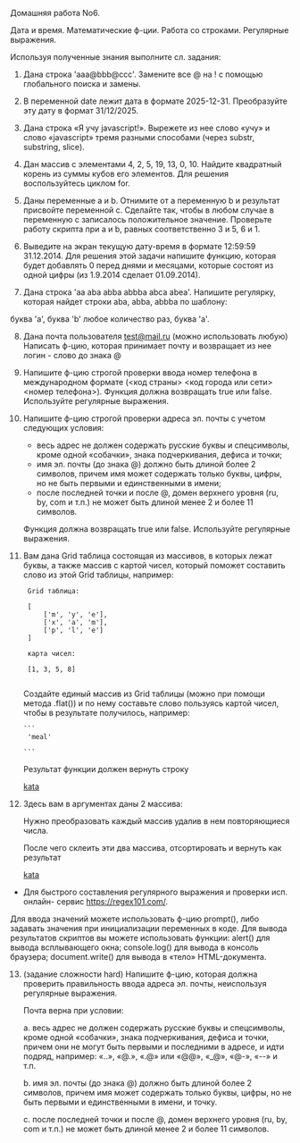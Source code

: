 Домашняя работа No6. 

Дата и время. Математические ф-ции. Работа со
строками. Регулярные выражения.

Используя полученные знания выполните сл. задания:

1. Дана строка 'aaa@bbb@ccc'. Замените все @ на ! с помощью глобального
поиска и замены.

2. В переменной date лежит дата в формате 2025-12-31. Преобразуйте эту
дату в формат 31/12/2025.

3. Дана строка «Я учу javascript!». Вырежете из нее слово «учу» и слово
«javascript» тремя разными способами (через substr, substring, slice).

4. Дан массив с элементами 4, 2, 5, 19, 13, 0, 10. Найдите квадратный корень
из суммы кубов его элементов. Для решения воспользуйтесь циклом for.

5. Даны переменные a и b. Отнимите от a переменную b и результат
присвойте переменной c. Сделайте так, чтобы в любом случае в переменную
c записалось положительное значение. Проверьте работу скрипта при a и b,
равных соответственно 3 и 5, 6 и 1.

6. Выведите на экран текущую дату-время в формате 12:59:59 31.12.2014.
Для решения этой задачи напишите функцию, которая будет добавлять 0
перед днями и месяцами, которые состоят из одной цифры (из 1.9.2014
сделает 01.09.2014).

7. Дана строка 'aa aba abba abbba abca abea'. Напишите регулярку, которая
найдет строки aba, abba, abbba по шаблону: 

буква 'a', буква 'b' любое количество раз, буква 'a'.

8. Дана почта пользователя test@mail.ru (можно использовать любую)
Написать ф-цию, которая принимает почту и возвращает из нее логин -
слово до знака @

9. Напишите ф-цию строгой проверки ввода номер телефона в
международном формате (<код страны> <код города или сети> <номер
телефона>). Функция должна возвращать true или false. Используйте
регулярные выражения.

10. Напишите ф-цию строгой проверки адреса эл. почты с учетом следующих
условия:
    - весь адрес не должен содержать русские буквы и спецсимволы, кроме
    одной «собачки», знака подчеркивания, дефиса и точки;
    - имя эл. почты (до знака @) должно быть длиной более 2 символов, причем
    имя может содержать только буквы, цифры, но не быть первыми и
    единственными в имени;
    - после последней точки и после @, домен верхнего уровня (ru, by, com и т.п.)
    не может быть длиной менее 2 и более 11 символов.
   
    Функция должна возвращать true или false. Используйте регулярные
    выражения.

11. Вам дана Grid таблица состоящая из массивов, в которых лежат буквы, а также массив с картой чисел, который поможет составить слово из этой Grid таблицы, например: 

    ```
     Grid таблица: 
    
     [
         ['m', 'y', 'e'], 
         ['x', 'a', 'm'], 
         ['p', 'l', 'e']
     ]
     
     карта чисел: 
     
     [1, 3, 5, 8]
     
    ```
    Создайте единый массив из Grid таблицы (можно при помощи метода .flat()) и по нему составьте слово пользуясь картой чисел, чтобы в результате получилось, например:
    
        ```
         'meal'
         
        ```
    Результат функции должен вернуть строку
    
    [kata](https://www.codewars.com/kata/5f5802bf4c2cc4001a6f859e/train/javascript)
    
12. Здесь вам в аргументах даны 2 массива: 
    
    Нужно преобразовать каждый массив удалив в нем повторяющиеся числа.
    
    После чего склеить эти два массива, отсортировать и вернуть как результат

    [kata](https://www.codewars.com/kata/56d949281b5fdc7666000004/train/javascript)
    

* Для быстрого составления регулярного выражения и проверки исп. онлайн-
сервис https://regex101.com/.

Для ввода значений можете использовать ф-цию prompt(), либо задавать
значения при инициализации переменных в коде.
Для вывода результатов скриптов вы можете использовать функции: alert()
для вывода всплывающего окна; console.log() для вывода в консоль браузера;
document.write() для вывода в «тело» HTML-документа.


13. (задание сложности hard)
    Напишите ф-цию, которая должна проверить правильность ввода адреса
    эл. почты, неиспользуя регулярные выражения. 
    
    Почта верна при условии:
    
    a. весь адрес не должен содержать русские буквы и спецсимволы, кроме
    одной «собачки», знака подчеркивания, дефиса и точки, причем они не могут
    быть первыми и последними в адресе, и идти подряд, например: «..», «@.»,
    «.@» или «@@», «_@», «@-», «--» и т.п.
    
    b. имя эл. почты (до знака @) должно быть длиной более 2 символов, причем
    имя может содержать только буквы, цифры, но не быть первыми и
    единственными в имени, и точку.
    
    c. после последней точки и после @, домен верхнего уровня (ru, by, com и
    т.п.) не может быть длиной менее 2 и более 11 символов. 

